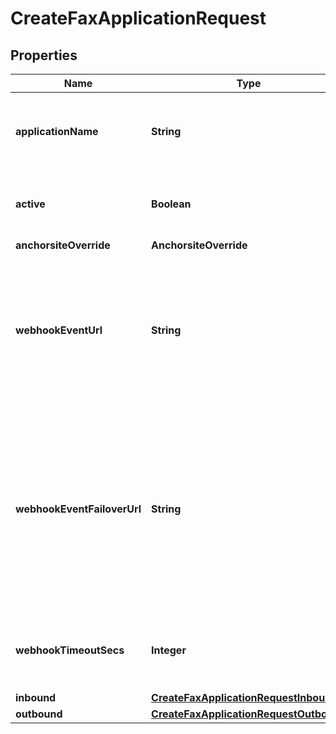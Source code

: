 

# CreateFaxApplicationRequest


## Properties

Name | Type | Description | Notes
------------ | ------------- | ------------- | -------------
**applicationName** | **String** | A user-assigned name to help manage the application. | 
**active** | **Boolean** | Specifies whether the connection can be used. |  [optional]
**anchorsiteOverride** | **AnchorsiteOverride** |  |  [optional]
**webhookEventUrl** | **String** | The URL where webhooks related to this connection will be sent. Must include a scheme, such as &#39;https&#39;. | 
**webhookEventFailoverUrl** | **String** | The failover URL where webhooks related to this connection will be sent if sending to the primary URL fails. Must include a scheme, such as &#39;https&#39;. |  [optional]
**webhookTimeoutSecs** | **Integer** | Specifies how many seconds to wait before timing out a webhook. |  [optional]
**inbound** | [**CreateFaxApplicationRequestInbound**](CreateFaxApplicationRequestInbound.md) |  |  [optional]
**outbound** | [**CreateFaxApplicationRequestOutbound**](CreateFaxApplicationRequestOutbound.md) |  |  [optional]



